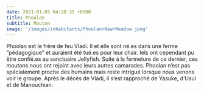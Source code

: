```yaml
---
date: 2021-01-05 04:20:35 +0300
title: Phoolan
subtitle: Mouton
image: '/images/inhabitants/Phoolan+New+Meadow.jpeg'
---
```


Phoolan est le frère de feu Vladi. Il et elle sont né.es dans une ferme “pédagogique” et auraient été tué.es pour leur chair. Iels ont cependant pu être confié.es au sanctuaire Jellyfish. Suite à la fermeture de ce dernier, ces moutons nous ont rejoint avec leurs autres camarades.
Phoolan n’est pas spécialement proche des humains mais reste intrigué lorsque nous venons voir le groupe. Après le décès de Vladi, il s’est rapproché de Yasuke, d’Usul et de Manouchian.